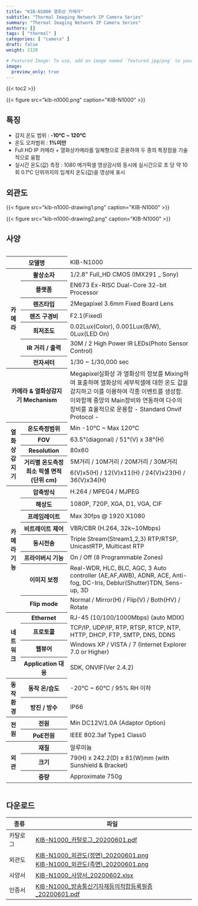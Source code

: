 ```yaml
---
title: "KIB-N1000 열화상 카메라"
subtitle: "Thermal Imaging Network IP Camera Series"
summary: "Thermal Imaging Network IP Camera Series"
authors: []
tags: [ "thermal" ]
categories: [ "camera" ]
draft: false
weight: 2120

# Featured Image: To use, add an image named `featured.jpg/png` to your page's folder.
image:
  preview_only: true
---
```


{{< toc2 >}}

<div class="container">
<div class="row justify-content-center align-items-end">
<div class="col-sm-6">

{{< figure src="kib-n1000.png" caption="KIB-N1000" >}}


</div>
</div>
</div>

## 특징

- 감지 온도 범위 : **-10℃  ~ 120℃** 
- 온도 오차범위 : **1%미만**
- Full HD IP 카메라 + 열화상카메라를 일체형으로 혼용하여 두 종의 특장점을 기술적으로 융합
- 실시간 온도(값) 측정 : 1080 메가픽셀 영상감시와 동시에 실시간으로 초 당 약 10회 0.1℃ 단위까지의 임계치 온도(값)을 영상에 표시



## 외관도

<div class="container">
<div class="row justify-content-center align-items-end">
<div class="col-sm-4">

{{< figure src="kib-n1000-drawing1.png" caption="KIB-N1000" >}}

</div>
<div class="col-sm-4">

{{< figure src="kib-n1000-drawing2.png" caption="KIB-N1000" >}}

</div>
</div>
</div>

## 사양

<div style="overflow-x: auto">
<table class="spec">
<thead>
<tr>
<th colspan="2">모델명</th>
<td colspan="6">KIB-N1000</th>
</tr>
</thead>
<tbody>
<tr>
<th rowspan="7">카메라</th>
<th>촬상소자</th>
<td colspan="6">1/2.8" Full_HD CMOS (IMX291 _ Sony)</td>
</tr>
<tr>
<th>플랫폼</th>
<td colspan="6">EN673 Ex-RISC Dual-Core 32-bit Processor</td>
</tr>
<tr>
<th>렌즈타입</th>
<td colspan="6">2Megapixel 3.6mm Fixed Board Lens</td>
</tr>
<tr>
<th>렌즈 구경비</th>
<td colspan="6">F2.1(Fixed)</td>
</tr>
<tr>
<th>최저조도</th>
<td colspan="6">0.02Lux(Color), 0.001Lux(B/W), 0Lux(LED On)</td>
</tr>
<tr>
<th>IR 거리 / 출력</th>
<td colspan="6">30M / 2 High Power IR LEDs(Photo Sensor Control)</td>
</tr>
<tr>
<th>전자셔터</th>
<td colspan="6">1/30 ~ 1/30,000 sec</td>
</tr>
<tr>
<th rowspan="1"colspan="2"> 카메라 & 열화상감지기 Mechanism</th>
<td colspan="6">Megapixel실화상 과 열화상의 정보를 Mixing하여 표출하며 열화상의 세부픽셀에 대한 온도 값을 감지하고 이를 이용하여 각종
이벤트를 생성함. 이와함께 중앙의 Main장비와 연동하여 다수의 장비를 효율적으로 운용함 - Standard Onvif Protocol -</td>
</tr>
<tr>
<th rowspan="5">열화상감지기</th>
<th>온도측정범위</th>
<td colspan="6">Min -10°C ~ Max 120°C</td>
</tr>
<tr>
<th>FOV</th>
<td colspan="6">63.5°(diagonal) / 51°(V) x 38°(H)</td>
</tr>
<tr>
<th>Resolution</th>
<td colspan="6">80x60</td>
</tr>
<tr>
<th rowspan="2">거리별 온도측정 최소  픽셀 면적 (단위 cm)</th>
<td colspan="6">5M거리 / 10M거리 / 20M거리 / 30M거리</td>
</tr>
<tr>
<td colspan="6">6(V)x5(H) / 12(V)x11(H) / 24(V)x23(H) / 36(V)x34(H)</td>
</tr>
<tr>
<th rowspan="8">카메라 기능</th>
<th>압축방식</th>
<td colspan="6">H.264 / MPEG4 / MJPEG</td>
</tr>
<tr>
<th>해상도</th>
<td colspan="6">1080P, 720P, XGA, D1, VGA, CIF</td>
</tr>
<tr>
<th>프레임레이트</th>
<td colspan="6">Max 30fps @ 1920 X1080</td>
</tr>
<tr>
<th>비트레이트 제어</th>
<td colspan="6">VBR/CBR (H.264, 32k~10Mbps)</td>
</tr>
<tr>
<th>동시전송</th>
<td colspan="6">Triple Stream(Stream1,2,3) RTP/RTSP, UnicastRTP, Multicast RTP</td>
</tr>
<tr>
<th>프라이버시 기능</th>
<td colspan="6">On / Off (8 Programmable Zones)</td>
</tr>
<tr>
<th>이미지 보정</th>
<td colspan="6">Real-WDR, HLC, BLC, AGC, 3 Auto controller (AE,AF,AWB),
ADNR, ACE, Anti-fog, DC-Iris, Deblur(Shutter)TDN, Sens-up, 3D</td>
</tr>
<tr>
<th>Flip mode</th>
<td colspan="6">Normal / Mirror(H) / Flip(V) / Both(HV) / Rotate</td>
</tr>
<tr>
<th rowspan="4">네트워크</th>
<th>Ethernet</th>
<td colspan="6">RJ-45 (10/100/1000Mbps) (auto MDIX)</td>
</tr>
<tr>
<th>프로토콜</th>
<td colspan="6">TCP/IP, UDP/IP, RTP, RTSP, RTCP, NTP,
HTTP, DHCP, FTP, SMTP, DNS, DDNS</td>
</tr>
<tr>
<th>웹뷰어</th>
<td colspan="6">Windows XP / VISTA / 7 (Internet Explorer 7.0 or Higher)</td>
</tr>
<tr>
<th>Application 대응</th>
<td colspan="6">SDK, ONVIF(Ver 2.4.2)</td>
</tr>
<tr>
<th rowspan="2">동작환경</th>
<th>동작 온/습도</th>
<td colspan="6">-20°C ~ 60°C / 95% RH 이하</td>
</tr>
<tr>
<th>방진 / 방수</th>
<td colspan="6">IP66</td>
</tr>
<tr>
<th rowspan="2">전원</th>
<th>전원</th>
<td colspan="6">Min DC12V/1.0A (Adaptor Option)</td>
</tr>
<tr>
<th>PoE전원</th>
<td colspan="6">IEEE 802.3af Type1 Class0</td>
</tr>
<tr>
<th rowspan="3">외관</th>
<th>재질</th>
<td colspan="6">알루미늄</td>
</tr>
<tr>
<th>크기</th>
<td colspan="6">79(H) x 242.2(D) x 81(W)mm (with Sunshield & Bracket)</td>
</tr>
<tr>
<th>중량</th>
<td colspan="6">Approximate 750g</td>
</tr>
</tbody>
</table>
</div>

## 다운로드

종류 | 파일
---- | ----
카탈로그 | [KIB-N1000_카탈로그_20200601.pdf](/data/sales/ko/KIB-N1000_카탈로그_20200601.pdf)
외관도 | [KIB-N1000_외관도(정면)_20200601.png](/data/sales/ko/KIB-N1000_외관도(정면)_20200601.png)<br>[KIB-N1000_외관도(측면)_20200601.png](/data/sales/ko/KIB-N1000_외관도(측면)_20200601.png)
사양서 | [KIB-N1000_사양서_20200602.xlsx](/data/sales/ko/KIB-N1000_사양서_20200602.xlsx)
인증서 | [KIB-N1000_방송통신기자재등의적합등록필증_20200601.pdf](/data/sales/ko/KIB-N1000_방송통신기자재등의적합등록필증_20190417.pdf)